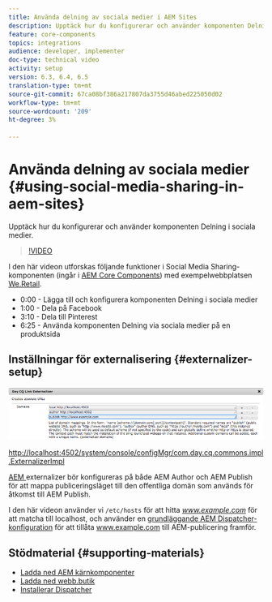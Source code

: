 ```yaml
---
title: Använda delning av sociala medier i AEM Sites
description: Upptäck hur du konfigurerar och använder komponenten Delning i sociala medier.
feature: core-components
topics: integrations
audience: developer, implementer
doc-type: technical video
activity: setup
version: 6.3, 6.4, 6.5
translation-type: tm+mt
source-git-commit: 67ca08bf386a217807da3755d46abed225050d02
workflow-type: tm+mt
source-wordcount: '209'
ht-degree: 3%

---
```



# Använda delning av sociala medier {#using-social-media-sharing-in-aem-sites}

Upptäck hur du konfigurerar och använder komponenten Delning i sociala medier.

>[!VIDEO](https://video.tv.adobe.com/v/18897/?quality=9&learn=on)

I den här videon utforskas följande funktioner i Social Media Sharing-komponenten (ingår i [AEM Core Components](https://docs.adobe.com/content/help/en/experience-manager-core-components/using/introduction.html)) med exempelwebbplatsen [We.Retail](https://github.com/Adobe-Marketing-Cloud/aem-sample-we-retail#weretail).

* 0:00 - Lägga till och konfigurera komponenten Delning i sociala medier
* 1:00 - Dela på Facebook
* 3:10 - Dela till Pinterest
* 6:25 - Använda komponenten Delning via sociala medier på en produktsida

## Inställningar för externalisering {#externalizer-setup}

![Day CQ Link Externalizer](assets/externalizer.png)

[http://localhost:4502/system/console/configMgr/com.day.cq.commons.impl.ExternalizerImpl](http://localhost:4502/system/console/configMgr/com.day.cq.commons.impl.ExternalizerImpl)

[AEM ](https://helpx.adobe.com/experience-manager/6-5/sites/developing/using/externalizer.html) externalizer bör konfigureras på både AEM Author och AEM Publish för att mappa publiceringsläget till den offentliga domän som används för åtkomst till AEM Publish.

I den här videon använder vi `/etc/hosts` för att hitta *www.example.com* för att matcha till localhost, och använder en [grundläggande AEM Dispatcher-konfiguration](https://docs.adobe.com/content/help/en/experience-manager-dispatcher/using/getting-started/dispatcher-install.html) för att tillåta www.example.com till AEM-publicering framför.

## Stödmaterial {#supporting-materials}

* [Ladda ned AEM kärnkomponenter](https://github.com/adobe/aem-core-wcm-components/releases)
* [Ladda ned webb.butik](https://github.com/Adobe-Marketing-Cloud/aem-sample-we-retail/releases)
* [Installerar Dispatcher](https://docs.adobe.com/content/help/en/experience-manager-dispatcher/using/getting-started/dispatcher-install.html)
